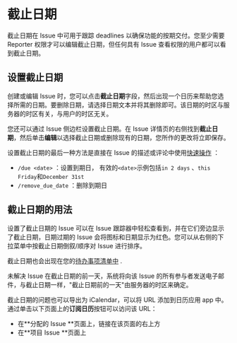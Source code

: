 # 截止日期[](#due-date "Permalink")

截止日期在 Issue 中可用于跟踪 deadlines 以确保功能的按期交付。您至少需要 Reporter 权限才可以编辑截止日期，但任何具有 Issue 查看权限的用户都可以看到截止日期。

## 设置截止日期[](#setting-a-due-date "Permalink")

创建或编辑 Issue 时，您可以点击**截止日期**字段，然后出现一个日历来帮助您选择所需的日期。要删除日期，请选择日期文本并将其删除即可。该日期的时区与服务器的时区有关，与用户的时区无关。

您还可以通过 Issue 侧边栏设置截止日期。在 Issue 详情页的右侧找到**截止日期**，然后单击**编辑**以选择截止日期或删除现有的日期，您所作的更改将立即保存。

设置截止日期的最后一种方法是直接在 Issue 的描述或评论中使用[快速操作](/docs/user/project/quick-actions.md) ：

*   `/due <date>` ：设置到期日， 有效的`<date>`示例包括`in 2 days` 、`this Friday`和`December 31st` 
*   `/remove_due_date` ：删除到期日

## 截止日期的用法[](#making-use-of-due-dates "Permalink")

设置了截止日期的 Issue 可以在 Issue 跟踪器中轻松查看到，并在它们旁边显示了截止日期，日期过期的 Issue 会将图标和日期显示为红色。您可以从右侧的下拉菜单中按截止日期倒叙/顺序对 Issue 进行排序。

截止日期也会出现在您的[待办事项清单中](/docs/user/todo.md) .

未解决 Issue 在截止日期的前一天，系统将向该 Issue 的所有参与者发送电子邮件，与截止日期一样，"截止日期前的一天"由服务器的时区来确定。

截止日期的问题也可以导出为 iCalendar，可以将 URL 添加到日历应用 app 中。通过单击以下页面上的**订阅日历**按钮可以访问该 URL：

*   在**分配的 Issue **页面上，链接在该页面的右上方
*   在**项目 Issue **页面上
